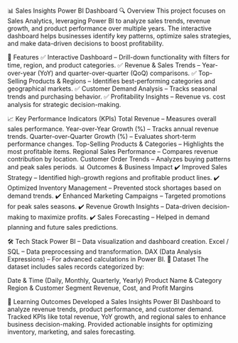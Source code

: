 📊 Sales Insights Power BI Dashboard
🔍 Overview
This project focuses on Sales Analytics, leveraging Power BI to analyze sales trends, revenue growth, and product performance over multiple years. The interactive dashboard helps businesses identify key patterns, optimize sales strategies, and make data-driven decisions to boost profitability.

🚀 Features
✅ Interactive Dashboard – Drill-down functionality with filters for time, region, and product categories.
✅ Revenue & Sales Trends – Year-over-year (YoY) and quarter-over-quarter (QoQ) comparisons.
✅ Top-Selling Products & Regions – Identifies best-performing categories and geographical markets.
✅ Customer Demand Analysis – Tracks seasonal trends and purchasing behavior.
✅ Profitability Insights – Revenue vs. cost analysis for strategic decision-making.

📈 Key Performance Indicators (KPIs)
Total Revenue – Measures overall sales performance.
Year-over-Year Growth (%) – Tracks annual revenue trends.
Quarter-over-Quarter Growth (%) – Evaluates short-term performance changes.
Top-Selling Products & Categories – Highlights the most profitable items.
Regional Sales Performance – Compares revenue contribution by location.
Customer Order Trends – Analyzes buying patterns and peak sales periods.
📊 Outcomes & Business Impact
✔️ Improved Sales Strategy – Identified high-growth regions and profitable product lines.
✔️ Optimized Inventory Management – Prevented stock shortages based on demand trends.
✔️ Enhanced Marketing Campaigns – Targeted promotions for peak sales seasons.
✔️ Revenue Growth Insights – Data-driven decision-making to maximize profits.
✔️ Sales Forecasting – Helped in demand planning and future sales predictions.

🛠 Tech Stack
Power BI – Data visualization and dashboard creation.
Excel / SQL – Data preprocessing and transformation.
DAX (Data Analysis Expressions) – For advanced calculations in Power BI.
📂 Dataset
The dataset includes sales records categorized by:

Date & Time (Daily, Monthly, Quarterly, Yearly)
Product Name & Category
Region & Customer Segment
Revenue, Cost, and Profit Margins

🌟 Learning Outcomes
Developed a Sales Insights Power BI Dashboard to analyze revenue trends, product performance, and customer demand.
Tracked KPIs like total revenue, YoY growth, and regional sales to enhance business decision-making.
Provided actionable insights for optimizing inventory, marketing, and sales forecasting.
